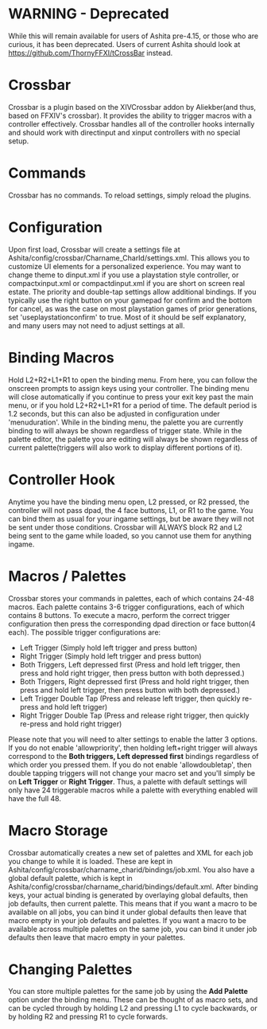 # WARNING - Deprecated
While this will remain available for users of Ashita pre-4.15, or those who are curious, it has been deprecated.  Users of current Ashita should look at https://github.com/ThornyFFXI/tCrossBar instead.

# Crossbar
Crossbar is a plugin based on the XIVCrossbar addon by Aliekber(and thus, based on FFXIV's crossbar).  It provides the ability to trigger macros with a controller effectively.  Crossbar handles all of the controller hooks internally and should work with directinput and xinput controllers with no special setup.

# Commands
Crossbar has no commands.  To reload settings, simply reload the plugins.

# Configuration
Upon first load, Crossbar will create a settings file at Ashita/config/crossbar/Charname_CharId/settings.xml.  This allows you to customize UI elements for a personalized experience.  You may want to change theme to dinput.xml if you use a playstation style controller, or compactxinput.xml or compactdinput.xml if you are short on screen real estate.  The priority and double-tap settings allow additional bindings.  If you typically use the right button on your gamepad for confirm and the bottom for cancel, as was the case on most playstation games of prior generations, set 'useplaystationconfirm' to true. Most of it should be self explanatory, and many users may not need to adjust settings at all.

# Binding Macros
Hold L2+R2+L1+R1 to open the binding menu.  From here, you can follow the onscreen prompts to assign keys using your controller.  The binding menu will close automatically if you continue to press your exit key past the main menu, or if you hold L2+R2+L1+R1 for a period of time.  The default period is 1.2 seconds, but this can also be adjusted in configuration under 'menuduration'.  While in the binding menu, the palette you are currently binding to will always be shown regardless of trigger state.  While in the palette editor, the palette you are editing will always be shown regardless of current palette(triggers will also work to display different portions of it).

# Controller Hook
Anytime you have the binding menu open, L2 pressed, or R2 pressed, the controller will not pass dpad, the 4 face buttons, L1, or R1 to the game.  You can bind them as usual for your ingame settings, but be aware they will not be sent under those conditions.  Crossbar will ALWAYS block R2 and L2 being sent to the game while loaded, so you cannot use them for anything ingame.

# Macros / Palettes
Crossbar stores your commands in palettes, each of which contains 24-48 macros.  Each palette contains 3-6 trigger configurations, each of which contains 8 buttons.  To execute a macro, perform the correct trigger configuration then press the corresponding dpad direction or face button(4 each).  The possible trigger configurations are:
* Left Trigger (Simply hold left trigger and press button)
* Right Trigger (Simply hold left trigger and press button)
* Both Triggers, Left depressed first (Press and hold left trigger, then press and hold right trigger, then press button with both depressed.)
* Both Triggers, Right depressed first (Press and hold right trigger, then press and hold left trigger, then press button with both depressed.)
* Left Trigger Double Tap (Press and release left trigger, then quickly re-press and hold left trigger)
* Right Trigger Double Tap (Press and release right trigger, then quickly re-press and hold right trigger)

Please note that you will need to alter settings to enable the latter 3 options.  If you do not enable 'allowpriority', then holding left+right trigger will always correspond to the **Both triggers, Left depressed first** bindings regardless of which order you pressed them.  If you do not enable 'allowdoubletap', then double tapping triggers will not change your macro set and you'll simply be on **Left Trigger** or **Right Trigger**.  Thus, a palette with default settings will only have 24 triggerable macros while a palette with everything enabled will have the full 48.

# Macro Storage
Crossbar automatically creates a new set of palettes and XML for each job you change to while it is loaded.  These are kept in Ashita/config/crossbar/charname_charid/bindings/job.xml.  You also have a global default palette, which is kept in Ashita/config/crossbar/charname_charid/bindings/default.xml.  After binding keys, your actual binding is generated by overlaying global defaults, then job defaults, then current palette.  This means that if you want a macro to be available on all jobs, you can bind it under global defaults then leave that macro empty in your job defaults and palettes.  If you want a macro to be available across multiple palettes on the same job, you can bind it under job defaults then leave that macro empty in your palettes.

# Changing Palettes
You can store multiple palettes for the same job by using the **Add Palette** option under the binding menu.  These can be thought of as macro sets, and can be cycled through by holding L2 and pressing L1 to cycle backwards, or by holding R2 and pressing R1 to cycle forwards.
